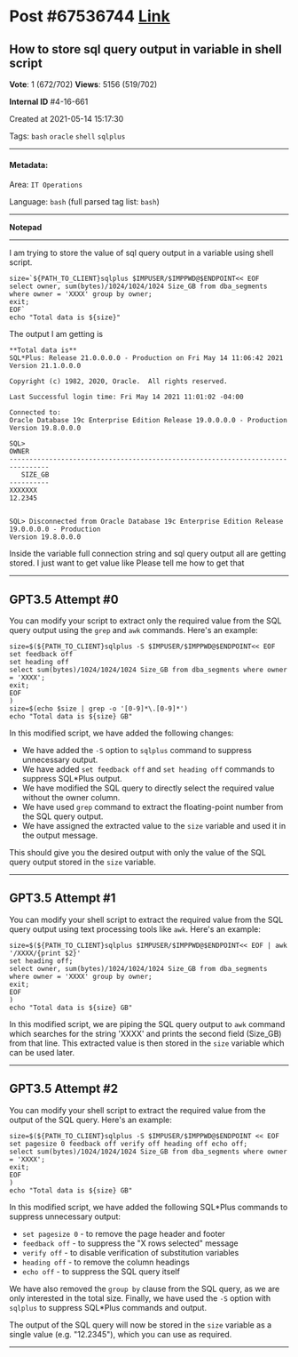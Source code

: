 
# Post \#67536744 [Link](https://stackoverflow.com/questions/67536744/)

## How to store sql query output in variable in shell script

**Vote**: 1 (672/702) **Views**: 5156 (519/702) 

**Internal ID** \#4-16-661

Created at 2021-05-14 15:17:30

Tags: `bash` `oracle` `shell` `sqlplus`

----------

#### Metadata:

Area: `IT Operations`

Language: `bash` (full parsed tag list: `bash`)

----------

**Notepad**


----------

I am trying to store the value of sql query output in a variable using shell script.
```
size=`${PATH_TO_CLIENT}sqlplus $IMPUSER/$IMPPWD@$ENDPOINT<< EOF
select owner, sum(bytes)/1024/1024/1024 Size_GB from dba_segments where owner = 'XXXX' group by owner;
exit;
EOF`
echo "Total data is ${size}"
```

The output I am getting is
```
**Total data is**
SQL*Plus: Release 21.0.0.0.0 - Production on Fri May 14 11:06:42 2021
Version 21.1.0.0.0

Copyright (c) 1982, 2020, Oracle.  All rights reserved.

Last Successful login time: Fri May 14 2021 11:01:02 -04:00

Connected to:
Oracle Database 19c Enterprise Edition Release 19.0.0.0.0 - Production
Version 19.8.0.0.0

SQL>
OWNER
--------------------------------------------------------------------------------
   SIZE_GB
----------
XXXXXXX
12.2345


SQL> Disconnected from Oracle Database 19c Enterprise Edition Release 19.0.0.0.0 - Production
Version 19.8.0.0.0
```

Inside the variable full connection string and sql query output all are getting stored. I just want to get value like  Please tell me how to get that


----------
        
## GPT3.5 Attempt \#0

You can modify your script to extract only the required value from the SQL query output using the `grep` and `awk` commands. Here's an example:

```
size=$(${PATH_TO_CLIENT}sqlplus -S $IMPUSER/$IMPPWD@$ENDPOINT<< EOF
set feedback off
set heading off
select sum(bytes)/1024/1024/1024 Size_GB from dba_segments where owner = 'XXXX';
exit;
EOF
)
size=$(echo $size | grep -o '[0-9]*\.[0-9]*')
echo "Total data is ${size} GB"
```

In this modified script, we have added the following changes:

- We have added the `-S` option to `sqlplus` command to suppress unnecessary output.
- We have added `set feedback off` and `set heading off` commands to suppress SQL*Plus output.
- We have modified the SQL query to directly select the required value without the owner column.
- We have used `grep` command to extract the floating-point number from the SQL query output.
- We have assigned the extracted value to the `size` variable and used it in the output message.

This should give you the desired output with only the value of the SQL query output stored in the `size` variable.

--------

## GPT3.5 Attempt \#1

You can modify your shell script to extract the required value from the SQL query output using text processing tools like `awk`. Here's an example:

```
size=$(${PATH_TO_CLIENT}sqlplus $IMPUSER/$IMPPWD@$ENDPOINT<< EOF | awk '/XXXX/{print $2}'
set heading off;
select owner, sum(bytes)/1024/1024/1024 Size_GB from dba_segments where owner = 'XXXX' group by owner;
exit;
EOF
)
echo "Total data is ${size} GB"
```

In this modified script, we are piping the SQL query output to `awk` command which searches for the string 'XXXX' and prints the second field (Size_GB) from that line. This extracted value is then stored in the `size` variable which can be used later.

--------

## GPT3.5 Attempt \#2

You can modify your shell script to extract the required value from the output of the SQL query. Here's an example:

```
size=$(${PATH_TO_CLIENT}sqlplus -S $IMPUSER/$IMPPWD@$ENDPOINT << EOF
set pagesize 0 feedback off verify off heading off echo off;
select sum(bytes)/1024/1024/1024 Size_GB from dba_segments where owner = 'XXXX';
exit;
EOF
)
echo "Total data is ${size} GB"
```

In this modified script, we have added the following SQL*Plus commands to suppress unnecessary output:

- `set pagesize 0` - to remove the page header and footer
- `feedback off` - to suppress the "X rows selected" message
- `verify off` - to disable verification of substitution variables
- `heading off` - to remove the column headings
- `echo off` - to suppress the SQL query itself

We have also removed the `group by` clause from the SQL query, as we are only interested in the total size. Finally, we have used the `-S` option with `sqlplus` to suppress SQL*Plus commands and output.

The output of the SQL query will now be stored in the `size` variable as a single value (e.g. "12.2345"), which you can use as required.

--------
